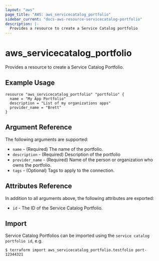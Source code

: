 ```yaml
---
layout: "aws"
page_title: "AWS: aws_servicecatalog_portfolio"
sidebar_current: "docs-aws-resource-servicecatalog-portfolio"
description: |-
  Provides a resource to create a Service Catalog portfolio
---
```


# aws_servicecatalog_portfolio

Provides a resource to create a Service Catalog Portfolio.

## Example Usage

```hcl
resource "aws_servicecatalog_portfolio" "portfolio" {
  name = "My App Portfolio"
  description = "List of my organizations apps"
  provider_name = "Brett"
}
```

## Argument Reference

The following arguments are supported:

* `name` - (Required) The name of the portfolio.
* `description` - (Required) Description of the portfolio
* `provider_name` - (Required) Name of the person or organization who owns the portfolio.
* `tags` - (Optional) Tags to apply to the connection.

## Attributes Reference

In addition to all arguments above, the following attributes are exported:

* `id` - The ID of the Service Catalog Portfolio.

## Import

Service Catalog Portfolios can be imported using the `service catalog portfolio id`, e.g.

```
$ terraform import aws_servicecatalog_portfolio.testfolio port-12344321
```

